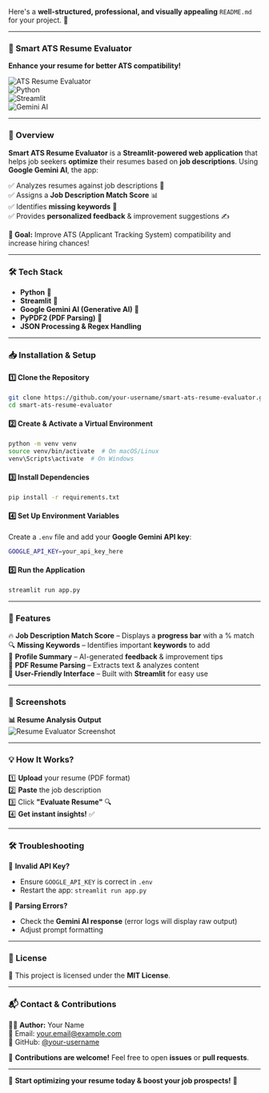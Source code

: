 Here's a **well-structured, professional, and visually appealing** `README.md` for your project. 🚀  

---

### **📄 Smart ATS Resume Evaluator**  
**Enhance your resume for better ATS compatibility!**  

![ATS Resume Evaluator](https://img.shields.io/badge/ATS%20Resume%20Evaluator-Optimize%20Your%20Resume-blue)  
![Python](https://img.shields.io/badge/Python-3.8%2B-blue)  
![Streamlit](https://img.shields.io/badge/Streamlit-Framework-red)  
![Gemini AI](https://img.shields.io/badge/Gemini%20AI-API-green)  

---

### **📌 Overview**  
**Smart ATS Resume Evaluator** is a **Streamlit-powered web application** that helps job seekers **optimize** their resumes based on **job descriptions**. Using **Google Gemini AI**, the app:  

✅ Analyzes resumes against job descriptions 📑  
✅ Assigns a **Job Description Match Score** 📊  
✅ Identifies **missing keywords** 🔑  
✅ Provides **personalized feedback** & improvement suggestions ✍️  

**🚀 Goal:** Improve ATS (Applicant Tracking System) compatibility and increase hiring chances!  

---

### **🛠️ Tech Stack**  
- **Python** 🐍  
- **Streamlit** 🎈  
- **Google Gemini AI (Generative AI)** 🤖  
- **PyPDF2 (PDF Parsing)** 📄  
- **JSON Processing & Regex Handling**  

---

### **📥 Installation & Setup**  

#### **1️⃣ Clone the Repository**  
```sh
git clone https://github.com/your-username/smart-ats-resume-evaluator.git
cd smart-ats-resume-evaluator
```

#### **2️⃣ Create & Activate a Virtual Environment**  
```sh
python -m venv venv
source venv/bin/activate  # On macOS/Linux
venv\Scripts\activate  # On Windows
```

#### **3️⃣ Install Dependencies**  
```sh
pip install -r requirements.txt
```

#### **4️⃣ Set Up Environment Variables**  
Create a `.env` file and add your **Google Gemini API key**:  
```sh
GOOGLE_API_KEY=your_api_key_here
```

#### **5️⃣ Run the Application**  
```sh
streamlit run app.py
```

---

### **📌 Features**  
🔥 **Job Description Match Score** – Displays a **progress bar** with a % match  
🔍 **Missing Keywords** – Identifies important **keywords** to add  
📌 **Profile Summary** – AI-generated **feedback** & improvement tips  
📄 **PDF Resume Parsing** – Extracts text & analyzes content  
🚀 **User-Friendly Interface** – Built with **Streamlit** for easy use  

---

### **📸 Screenshots**  

**📊 Resume Analysis Output**  
![Resume Evaluator Screenshot](https://via.placeholder.com/800x400?text=Your+App+Screenshot+Here)  

---

### **💡 How It Works?**  
1️⃣ **Upload** your resume (PDF format)  
2️⃣ **Paste** the job description  
3️⃣ Click **"Evaluate Resume"** 🔍  
4️⃣ **Get instant insights!** ✅  

---

### **🛠️ Troubleshooting**  

🔹 **Invalid API Key?**  
- Ensure `GOOGLE_API_KEY` is correct in `.env`  
- Restart the app: `streamlit run app.py`  

🔹 **Parsing Errors?**  
- Check the **Gemini AI response** (error logs will display raw output)  
- Adjust prompt formatting  

---

### **📜 License**  
📄 This project is licensed under the **MIT License**.  

---

### **📬 Contact & Contributions**  
👨‍💻 **Author:** Your Name  
📧 Email: your.email@example.com  
🔗 GitHub: [@your-username](https://github.com/your-username)  

🤝 **Contributions are welcome!** Feel free to open **issues** or **pull requests**.  

---

🚀 **Start optimizing your resume today & boost your job prospects!** 🚀  